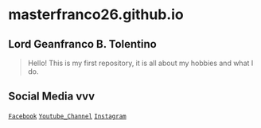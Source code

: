 # masterfranco26.github.io
## Lord Geanfranco B. Tolentino
>Hello! This is my first repository, it is all about my hobbies and what I do.
## Social Media vvv
[`Facebook`](https://facebook.com/francob.tolentino)
[`Youtube_Channel`](https://youtube.com/@masterfranco262)
[`Instagram`](https://www.instagram.com/lordfranco26/)
